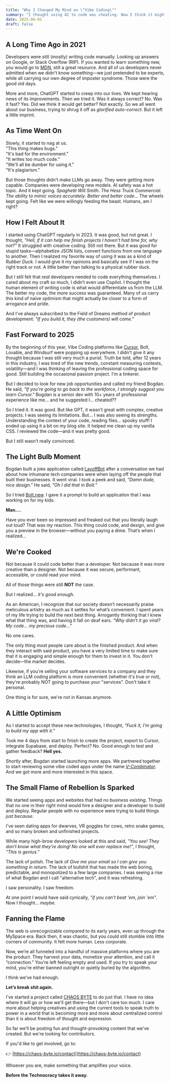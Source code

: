```yaml
---
title: "Why I Changed My Mind on \"Vibe Coding\""
summary: "I thought using AI to code was cheating. Now I think it might be the future. This is my personal journey from purist to punk, and why I’m rooting for the weird web to make a comeback."
date: 2025-06-01
draft: false
---
```


## A Long Time Ago in 2021

Developers were still (mostly) writing code manually. Looking up answers on Google, or Stack Overflow (RIP). If you wanted to learn something new, you would go to [MDN](https://developer.mozilla.org/), still a great resource. And all of us developers never admitted when we didn't know something—we just pretended to be experts, while all carrying our own degree of imposter syndrome. Those were the good old days.

More and more, ChatGPT started to creep into our lives. We kept hearing news of its improvements. Then we tried it. Was it always correct? No. Was it fast? Yes. Did we think it would get better? Not exactly. So we all went about our business, trying to shrug it off as *glorified auto-correct*. But it left a little imprint.

## As Time Went On

Slowly, it started to nag at us.  
"This thing makes bugs."  
"It's bad for the environment."  
"It writes too much code."  
"We'll all be dumber for using it."  
"It's plagiarism."

But those thoughts didn't make LLMs go away. They were getting more capable. Companies were developing new models. AI safety was a hot topic. And it kept going. *Spaghetti Will Smith*. *The Hess Truck Commercial*. *The ability to mimic voices accurately*. *Better and better code*... The wheels kept going. Felt like we were willingly feeding the beast. Humans, am I right?

## How I Felt About It

I started using ChatGPT regularly in 2023. It was good, but not great. I thought, *"Hell, if it can help me finish projects I haven’t had time for, why not?"* It struggled with creative coding. Still not there. But it was good for stupid tasks—alphabetize JSON lists, convert functions from one language to another. Then I realized my favorite way of using it was as a kind of *Rubber Duck*. I would give it my opinions and basically see if I was on the right track or not. A little better than talking to a physical rubber duck.

But I still felt that *real* developers needed to code everything themselves. I cared about my craft so much, I didn’t even use Copilot. I thought the human element of writing code is what would differentiate us from the LLM. The better my code, the more success was guaranteed. Many of us carry this kind of naive optimism that might actually be closer to a form of arrogance and pride.

And I've always subscribed to the Field of Dreams method of product development: *"If you build it, they (the customers) will come."*

## Fast Forward to 2025

By the beginning of this year, Vibe Coding platforms like [Cursor](https://www.cursor.sh), Bolt, Lovable, and Windsurf were popping up everywhere. I didn't give it any thought because I was still very much a purist. Truth be told, after 12 years in this industry, I was tired of the new trends, constant measuring contests, volatility—and I was thinking of leaving the professional coding space for good. Still building the occasional passion project. I'm a tinkerer.

But I decided to look for new job opportunities and called my friend Bogdan. He said, *"If you're going to go back to the workforce, I strongly suggest you learn Cursor."* Bogdan is a senior dev with 10+ years of professional experience like me... and he suggested I... cheated??

So I tried it. It was good. But like GPT, it wasn’t great with complex, creative projects. I was seeing its limitations. But... I was also seeing its strengths. Understanding the context of your code, reading files... spooky stuff! I ended up using it a bit on my blog site. It helped me clean up my vanilla CSS. I reviewed the code—and it was pretty good. 

But I still wasn’t really convinced.

## The Light Bulb Moment

Bogdan built a joke application called [LayoffBot](https://layoffbot.ai/) after a conversation we had about how inhumane tech companies were when laying off the people that built their businesses. It went viral. I took a peek and said, *"Damn dude, nice design."* He said, *"Oh I did that in Bolt."*

So I tried [Bolt.new](https://bolt.new). I gave it a prompt to build an application that I was working on for my kids.

**Man....**

Have you ever been so impressed and freaked out that you literally laugh out loud? That was my reaction. This thing could code, and design, and give you a preview in the browser—without you paying a dime. That’s when I realized...

## We're Cooked

Not because it could code better than a developer. Not because it was more creative than a designer. Not because it was secure, performant, accessible, or could read your mind.

All of those things were still **NOT** the case.

But I realized... *it's good enough*.

As an American, I recognize that our society doesn’t necessarily praise meticulous artistry as much as it settles for what’s convenient. I spent years of my life trying to build the next best thing. Arrogantly thinking that I knew what that thing was, and having it fall on deaf ears. *"Why didn’t it go viral? My code... my precious code..."*

No one cares.

The only thing most people care about is the finished product. And when they interact with said product, you have a very limited time to make sure that it is engaging and simple enough for them to invest in it. You don't decide—the market decides.

Likewise, if you're selling your software services to a company and they think an LLM coding platform is more convenient (whether it's true or not), they're probably NOT going to purchase your "services". Don't take it personal. 

One thing is for sure, we're not in Kansas anymore. 

## A Little Optimism

As I started to accept these new technologies, I thought, *"Fuck it, I’m going to build my app with it."*

Took me 4 days from start to finish to create the project, export to Cursor, integrate Supabase, and deploy. Perfect? No. Good enough to test and gather feedback? **Hell yes.**

Shortly after, Bogdan started launching more apps. We partnered together to start reviewing some vibe coded apps under the name *[V-Combinator](https://v-combinator.com)*. And we got more and more interested in this space.

## The Small Flame of Rebellion Is Sparked

We started seeing apps and websites that had *no business existing*. Things that no one in their right mind would hire a designer and a developer to build and deploy. Regular people with no experience were trying to build things *just because*. 

I've seen dating apps for dwarves, VR goggles for cows, retro snake games, and so many broken and unfinished projects.

While many high-brow developers looked at this and said, *"You see! They don’t know what they’re doing! No one will ever replace me!"*, I thought, *"This is genius."*

The lack of polish. The lack of *Give me your email so I can give you something in return*. The lack of bullshit that has made the web boring, predictable, and monopolized to a few large companies. I was seeing a rise of what Bogdan and I call "alternative tech", and it was refreshing.

I saw personality. I saw freedom. 

At one point I would have said cynically, *"if you can't beat 'em, join 'em"*.  
Now I thought... *maybe.*

## Fanning the Flame

The web is unrecognizable compared to its early years, even up through the MySpace era. Back then, it was chaotic, but you could still stumble into little corners of community. It felt more human. Less corporate.

Now, we’re all funneled into a handful of massive platforms where you are the product. They harvest your data, monetize your attention, and call it “connection.” You're left feeling empty and used. If you try to speak your mind, you're either banned outright or quietly buried by the algorithm.

I think we’ve had enough.

**Let’s break shit again.**

I've started a project called [CHAOS BYTE](https://chaos-byte.io) to do just that. I have no idea where it will go or how we'll get there—but I don't care too much. I care more about helping creatives and using the current tools to speak truth to power in a world that is becoming more and more about centralized control than it is about freedom of thought and expression.

So far we’ll be posting fun and thought-provoking content that we've created. But we're looking for contributors.

If you'd like to get involved, go to:

👉 [https://chaos-byte.io/contact](https://chaos-byte.io/contact)

Whoever you are, make something that amplifies your voice.

**Before the Technocracy takes it away.**

